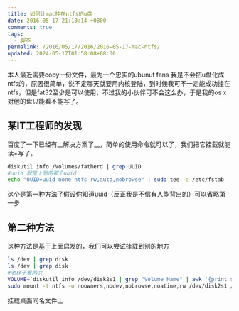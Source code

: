 ```yaml
---
title: 如何让mac挂在ntfs的u盘
date: 2016-05-17 21:10:14 +0800
comments: true
tags:
  - 脚本
permalink: /2016/05/17/2016/2016-05-17-mac-ntfs/
updated: 2024-05-17T01:58:08+08:00
---
```


本人最近需要copy一份文件，最为一个忠实的ubunut fans 我是不会把u盘化成ntfs的，原因很简单，说不定哪天就要用内核登陆，到时候我可不一定能成功挂在ntfs，但是fat32至少是可以使用，不过我的小伙伴可不会这么办，于是我的os x对他的盘只能看不能写了。

## 某IT工程师的发现
百度了一下已经有__解决方案了__，简单的使用命令就可以了，我们把它挂载就能读+写了。
```bash
diskutil info /Volumes/fatherd | grep UUID
#uuid 就是上面的那个uuid
echo "UUID=uuid none ntfs rw,auto,nobrowse" | sudo tee -a /etc/fstab
```
这个是第一种方法了假设你知道uuid（反正我是不信有人能背出的）可以省略第一步

## 第二种方法
这种方法是基于上面启发的，我们可以尝试挂载到别的地方

```bash
ls /dev | grep disk
ls /dev | grep disk
#老样子看两次
VOLUME=`diskutil info /dev/disk2s1 | grep "Volume Name" | awk '{print $3}'`
sudo mount -t ntfs -o noowners,nodev,nobrowse,noatime,rw /dev/disk2s1 /Users/iceprosurface/Desktop/${VOLUME}
```

挂载桌面同名文件上